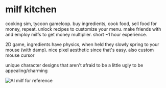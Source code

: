 # milf kitchen

cooking sim, tycoon gameloop. buy ingredients, cook food, sell food for money, repeat. unlock recipes to customize your menu. make friends with and employ milfs to get money multiplier. short ~1 hour experience.

2D game, ingredients have physics, when held they slowly spring to your mouse (with damp). nice pixel aesthetic since that's easy. also custom mouse cursor

unique character designs that aren't afraid to be a little ugly to be appealing/charming

![AI milf for reference](https://images-ng.pixai.art/images/orig/37adef77-92ab-42dc-bb79-dc9937662306)
